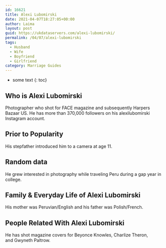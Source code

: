 ```yaml
---
id: 16621
title: Alexi Lubomirski
date: 2021-04-07T18:27:05+00:00
author: Laima
layout: post
guid: https://ukdataservers.com/alexi-lubomirski/
permalink: /04/07/alexi-lubomirski
tags:
  - Husband
  - Wife
  - Boyfriend
  - Girlfriend
category: Marriage Guides
---
```


* some text
{: toc}


## Who is Alexi Lubomirski
                  
                  
                  
Photographer who shot for FACE magazine and subsequently Harpers Bazaar US. He has more than 370,000 followers on his alexilubomirski Instagram account. 
                  
              
            
              
            
                
                
                
## Prior to Popularity
                  
                  
                  
His stepfather introduced him to a camera at age 11. 
                  
              
            
              
            
                
                
                
## Random data
                  
                  
                  
He grew interested in photography while traveling Peru during a gap year in college. 
                  
              
            
              
            
                
                
                
## Family & Everyday Life of Alexi Lubomirski
                  
                  
                  
His mother was Peruvian/English and his father was Polish/French.
                  
              
            
              
            
                
                
                
## People Related With Alexi Lubomirski
                  
                  
                  
He has shot magazine covers for Beyonce Knowles, Charlize Theron, and Gwyneth Paltrow.
                  
              
            
              
            
                
              
            
              
              
            
            
              
            
          
          
          